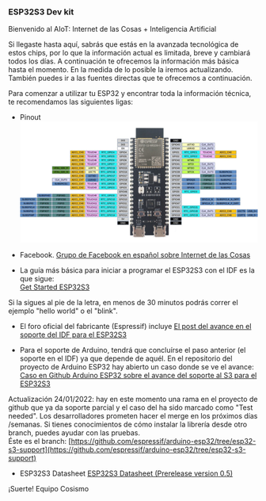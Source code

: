 ### ESP32S3 Dev kit

Bienvenido al AIoT: Internet de las Cosas + Inteligencia Artificial

Si llegaste hasta aquí, sabrás que estás en la avanzada tecnológica de estos chips, por lo que la información actual es limitada, breve y cambiará todos los días.
A continuación te ofrecemos la información más básica hasta el momento. En la medida de lo posible la iremos actualizando.  También puedes ir a las fuentes directas que te ofrecemos a continuación.

Para comenzar a utilizar tu ESP32 y encontrar toda la información técnica, te recomendamos las siguientes ligas:

* Pinout   
![esp32s3 pinout](https://raw.githubusercontent.com/cosismo/esp32-s3/gh-pages/esp32s3%20pinout.jpeg)

* Facebook.
[Grupo de Facebook en español sobre Internet de las Cosas](https://www.facebook.com/groups/724628401049648/)

* La guía más básica para iniciar a programar el ESP32S3 con el IDF es la que sigue:  
[Get Started ESP32S3](https://docs.espressif.com/projects/esp-idf/en/latest/esp32s3/get-started/index.html)

Si la sigues al pie de la letra, en menos de 30 minutos podrás correr el ejemplo "hello world" o el "blink".

* El foro oficial del fabricante (Espressif) incluye
[El post del avance en el soporte del IDF para el ESP32S3 ](https://www.esp32.com/viewtopic.php?t=21906)

* Para el soporte de Arduino, tendrá que concluírse el paso anterior (el soporte en el IDF) ya que depende de aquél.
 En el repositorio del proyecto de Arduino ESP32 hay abierto un caso donde se ve el avance:  
[Caso en Github Arduino ESP32 sobre el avance del soporte al S3 para el ESP32S3 ](https://github.com/espressif/arduino-esp32/issues/5594)  

Actualización 24/01/2022: hay en este momento una rama en el proyecto de github que ya da soporte parcial y el caso del ha sido marcado como "Test needed". Los desarrolladores prometen hacer el merge en los próximos días /semanas. 
Si tienes conocimientos de cómo instalar la librería desde otro branch, puedes ayudar con las pruebas.  
Éste es el branch:
[https://github.com/espressif/arduino-esp32/tree/esp32-s3-support](https://github.com/espressif/arduino-esp32/tree/esp32-s3-support)

* ESP32S3 Datasheet 
[ESP32S3 Datasheet (Prerelease version 0.5) ](https://github.com/cosismo/esp32-s3/raw/gh-pages/esp32-s3_datasheet_en.pdf)

¡Suerte!
   Equipo Cosismo




